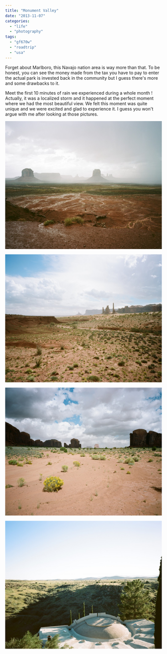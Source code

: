 ```yaml
---
title: "Monument Valley"
date: "2013-11-07"
categories: 
  - "life"
  - "photography"
tags: 
  - "gf670w"
  - "roadtrip"
  - "usa"
---
```


Forget about Marlboro, this Navajo nation area is way more than that. To be honest, you can see the money made from the tax you have to pay to enter the actual park is invested back in the community but I guess there's more and some drawbacks to it.

Meet the first 10 minutes of rain we experienced during a whole month ! Actually, it was a localized storm and it happened at the perfect moment where we had the most beautiful view. We felt this moment was quite unique and we were excited and glad to experience it. I guess you won't argue with me after looking at those pictures.

[![_0003](images/0003-1024x835.jpg)](http://www.ultrabug.fr/wordpress/wp-content/uploads/2013/11/0003.jpg)

[![_0002](images/0002-1024x835.jpg)](http://www.ultrabug.fr/wordpress/wp-content/uploads/2013/11/0002.jpg)

[![_0001](images/0001-1024x835.jpg)](http://www.ultrabug.fr/wordpress/wp-content/uploads/2013/11/0001.jpg)

[![img_0001_01](images/img_0001_01-1024x835.jpg)](http://www.ultrabug.fr/wordpress/wp-content/uploads/2013/11/img_0001_01.jpg)
